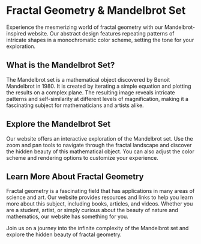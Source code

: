 <!--font:Poppins-->

# Fractal Geometry & Mandelbrot Set

Experience the mesmerizing world of fractal geometry with our Mandelbrot-inspired website. Our abstract design features repeating patterns of intricate shapes in a monochromatic color scheme, setting the tone for your exploration.

## What is the Mandelbrot Set?

The Mandelbrot set is a mathematical object discovered by Benoit Mandelbrot in 1980. It is created by iterating a simple equation and plotting the results on a complex plane. The resulting image reveals intricate patterns and self-similarity at different levels of magnification, making it a fascinating subject for mathematicians and artists alike.

## Explore the Mandelbrot Set

Our website offers an interactive exploration of the Mandelbrot set. Use the zoom and pan tools to navigate through the fractal landscape and discover the hidden beauty of this mathematical object. You can also adjust the color scheme and rendering options to customize your experience.

## Learn More About Fractal Geometry

Fractal geometry is a fascinating field that has applications in many areas of science and art. Our website provides resources and links to help you learn more about this subject, including books, articles, and videos. Whether you are a student, artist, or simply curious about the beauty of nature and mathematics, our website has something for you.

Join us on a journey into the infinite complexity of the Mandelbrot set and explore the hidden beauty of fractal geometry.

<!--

Write me markdown content of website with wallpaper:

"A wallpaper with a repeating pattern of abstract shapes inspired by the Mandelbrot set, in a monochromatic color scheme."

The header of the page should not be copy of the text but rather a real content of the website which is using this wallpaper.


---


# Mandelbrot Wallpaper

Enhance your desktop background with our Mandelbrot-inspired wallpaper featuring a mesmerizing repeating pattern of abstract shapes. The monochromatic color scheme adds an elegant touch to your computer screen.

## About the Mandelbrot Set

The Mandelbrot set is a mathematical object named after mathematician Benoit Mandelbrot, who studied fractal geometry. It is created by iterating a simple equation and plotting the results on a complex plane. The resulting image reveals intricate patterns and self-similarity at different levels of magnification.

## Download the Wallpaper

Download our Mandelbrot wallpaper for free and add some mathematical beauty to your digital workspace. Choose from various resolutions to fit your screen size and enjoy the stunning visual effects of this abstract design.

[Download Now](link-to-download)


---


Heading should not include word "wallpaper". The website should not be about the wallpaper itself, wallpaper is just a related background, rewrite whole content.


---


# Mandelbrot Set: Exploring the Beauty of Fractal Geometry

Discover the mesmerizing world of fractal geometry with our Mandelbrot-inspired website. Our abstract design, featuring repeating patterns of intricate shapes in a monochromatic color scheme, sets the tone for your exploration.

## What is the Mandelbrot Set?

The Mandelbrot set is a mathematical object discovered by Benoit Mandelbrot in 1980. It is created by iterating a simple equation and plotting the results on a complex plane. The resulting image reveals intricate patterns and self-similarity at different levels of magnification. The Mandelbrot set has captured the imagination of mathematicians and artists alike, inspiring countless works of art and scientific research.

## Explore the Mandelbrot Set

Our website offers an interactive exploration of the Mandelbrot set. Use the zoom and pan tools to navigate through the fractal landscape and discover the hidden beauty of this mathematical object. You can also adjust the color scheme and rendering options to customize your experience.

## Learn More About Fractal Geometry

Fractal geometry is a fascinating field that has applications in many areas of science and art. Our website provides resources and links to help you learn more about this subject, including books, articles, and videos. Whether you are a student, artist, or simply curious about the beauty of nature and mathematics, our website has something for you.

Join us on a journey into the infinite complexity of the Mandelbrot set and discover the hidden beauty of fractal geometry.


---


Heading is too long, rewrite whole content.


---


# Discover the Beauty of Fractal Geometry with the Mandelbrot Set

Explore the mesmerizing world of fractal geometry with our Mandelbrot-inspired website. Our abstract design sets the tone for your exploration, featuring repeating patterns of intricate shapes in a monochromatic color scheme.

## What is the Mandelbrot Set?

The Mandelbrot set is a mathematical object discovered by Benoit Mandelbrot in 1980. It is created by iterating a simple equation and plotting the results on a complex plane. The resulting image reveals intricate patterns and self-similarity at different levels of magnification. The Mandelbrot set has captured the imagination of mathematicians and artists alike, inspiring countless works of art and scientific research.

## Explore the Mandelbrot Set

Our website offers an interactive exploration of the Mandelbrot set. Use the zoom and pan tools to navigate through the fractal landscape and discover the hidden beauty of this mathematical object. You can also adjust the color scheme and rendering options to customize your experience.

## Learn More About Fractal Geometry

Fractal geometry is a fascinating field that has applications in many areas of science and art. Our website provides resources and links to help you learn more about this subject, including books, articles, and videos. Whether you are a student, artist, or simply curious about the beauty of nature and mathematics, our website has something for you.

Join us on a journey into the infinite complexity of the Mandelbrot set and discover the hidden beauty of fractal geometry.


---


Heading is too long, rewrite whole content.


---


# Exploring Fractal Geometry with the Mandelbrot Set

Experience the mesmerizing world of fractal geometry with our Mandelbrot-inspired website. Our abstract design features repeating patterns of intricate shapes in a monochromatic color scheme, setting the tone for your exploration.

## What is the Mandelbrot Set?

The Mandelbrot set is a mathematical object discovered by Benoit Mandelbrot in 1980. It is created by iterating a simple equation and plotting the results on a complex plane. The resulting image reveals intricate patterns and self-similarity at different levels of magnification, making it a fascinating subject for mathematicians and artists alike.

## Explore the Mandelbrot Set

Our website offers an interactive exploration of the Mandelbrot set. Use the zoom and pan tools to navigate through the fractal landscape and discover the hidden beauty of this mathematical object. You can also adjust the color scheme and rendering options to customize your experience.

## Learn More About Fractal Geometry

Fractal geometry is a fascinating field that has applications in many areas of science and art. Our website provides resources and links to help you learn more about this subject, including books, articles, and videos. Whether you are a student, artist, or simply curious about the beauty of nature and mathematics, our website has something for you.

Join us on a journey into the infinite complexity of the Mandelbrot set and explore the hidden beauty of fractal geometry.


---


Write me a Google font which is best fitting for the website.

Pick from the list:
- IBM Plex Sans
- Futura
- Alegreya
- Orbitron
- Barlow Condensed
- Lato
- Roboto
- Lobster
- Open Sans
- Raleway
- Dancing Script
- Montserrat
- Exo 2
- Poppins
- Inter
- Playfair Display
- Great Vibes


Write just the font name nothing else.


---


Poppins

-->
